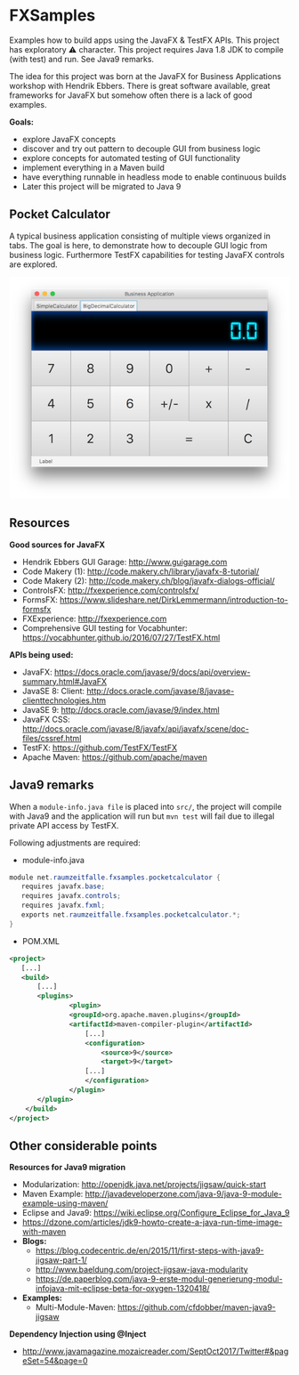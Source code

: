 # FXSamples
Examples how to build apps using the JavaFX & TestFX APIs.
This project has exploratory :warning: character.
This project requires Java 1.8 JDK to compile (with test) and run.
See Java9 remarks.

The idea for this project was born at the JavaFX for Business Applications workshop with Hendrik Ebbers. There is great software available, great frameworks for JavaFX but somehow often there is a lack of good examples.

**Goals:**
 * explore JavaFX concepts
 * discover and try out pattern to decouple GUI from business logic
 * explore concepts for automated testing of GUI functionality
 * implement everything in a Maven build
 * have everything runnable in headless mode to enable continuous builds
 * Later this project will be migrated to Java 9 
 
## Pocket Calculator
A typical business application consisting of multiple views organized in tabs.
The goal is here, to demonstrate how to decouple GUI logic from business logic. 
Furthermore TestFX capabilities for testing JavaFX controls are explored.

![Screenshot](pages/PocketCalculator.png)
 
 
## Resources 
 
**Good sources for JavaFX**
 * Hendrik Ebbers GUI Garage: http://www.guigarage.com
 * Code Makery (1): http://code.makery.ch/library/javafx-8-tutorial/
 * Code Makery (2): http://code.makery.ch/blog/javafx-dialogs-official/
 * ControlsFX: http://fxexperience.com/controlsfx/
 * FormsFX: https://www.slideshare.net/DirkLemmermann/introduction-to-formsfx
 * FXExperience: http://fxexperience.com
 * Comprehensive GUI testing for Vocabhunter: https://vocabhunter.github.io/2016/07/27/TestFX.html

**APIs being used:**
 * JavaFX: https://docs.oracle.com/javase/9/docs/api/overview-summary.html#JavaFX
 * JavaSE 8: Client: http://docs.oracle.com/javase/8/javase-clienttechnologies.htm
 * JavaSE 9: http://docs.oracle.com/javase/9/index.html
 * JavaFX CSS: http://docs.oracle.com/javase/8/javafx/api/javafx/scene/doc-files/cssref.html
 * TestFX: https://github.com/TestFX/TestFX
 * Apache Maven: https://github.com/apache/maven

## Java9 remarks ##

When a `module-info.java file` is placed into `src/`, the project will compile with Java9 and the application will run but `mvn test` will fail due to illegal private API access by TestFX. 

Following adjustments are required:

 * module-info.java

 ```java 
 module net.raumzeitfalle.fxsamples.pocketcalculator {
    requires javafx.base;
    requires javafx.controls;
    requires javafx.fxml;
    exports net.raumzeitfalle.fxsamples.pocketcalculator.*;
 }
 ```

 * POM.XML

 ```xml 
 <project>
 	[...]
	<build>
		[...]
		<plugins>
	    		<plugin>
		        <groupId>org.apache.maven.plugins</groupId>
		        <artifactId>maven-compiler-plugin</artifactId>
		        	[...]
		        	<configuration>
			            <source>9</source>
			            <target>9</target>
	            	[...]
	        		</configuration>
	    		</plugin>
		</plugin>
	 </build>
</project>
 ```
 
## Other considerable points ##

 **Resources for Java9 migration**
  * Modularization: http://openjdk.java.net/projects/jigsaw/quick-start
  * Maven Example: http://javadeveloperzone.com/java-9/java-9-module-example-using-maven/
  * Eclipse and Java9: https://wiki.eclipse.org/Configure_Eclipse_for_Java_9
  * https://dzone.com/articles/jdk9-howto-create-a-java-run-time-image-with-maven
  * **Blogs:**
    * https://blog.codecentric.de/en/2015/11/first-steps-with-java9-jigsaw-part-1/
    * http://www.baeldung.com/project-jigsaw-java-modularity
    * https://de.paperblog.com/java-9-erste-modul-generierung-modul-infojava-mit-eclipse-beta-for-oxygen-1320418/
  * **Examples:**
     * Multi-Module-Maven: https://github.com/cfdobber/maven-java9-jigsaw 
  
 **Dependency Injection using @Inject**
  * http://www.javamagazine.mozaicreader.com/SeptOct2017/Twitter#&pageSet=54&page=0